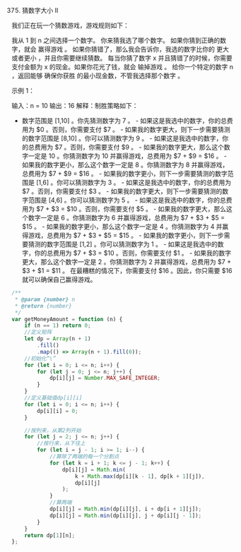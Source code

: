 375. 猜数字大小 II

我们正在玩一个猜数游戏，游戏规则如下：

我从 1 到 n 之间选择一个数字。
你来猜我选了哪个数字。
如果你猜到正确的数字，就会 赢得游戏 。
如果你猜错了，那么我会告诉你，我选的数字比你的 更大或者更小 ，并且你需要继续猜数。
每当你猜了数字 x 并且猜错了的时候，你需要支付金额为 x 的现金。如果你花光了钱，就会 输掉游戏 。
给你一个特定的数字 n ，返回能够 确保你获胜 的最小现金数，不管我选择那个数字 。

示例 1：

输入：n = 10
输出：16
解释：制胜策略如下：

-   数字范围是 [1,10] 。你先猜测数字为 7 。 - 如果这是我选中的数字，你的总费用为 $0 。否则，你需要支付 $7 。 - 如果我的数字更大，则下一步需要猜测的数字范围是 [8,10] 。你可以猜测数字为 9 。 - 如果这是我选中的数字，你的总费用为 $7 。否则，你需要支付 $9 。 - 如果我的数字更大，那么这个数字一定是 10 。你猜测数字为 10 并赢得游戏，总费用为 $7 + $9 = $16 。 - 如果我的数字更小，那么这个数字一定是 8 。你猜测数字为 8 并赢得游戏，总费用为 $7 + $9 = $16 。 - 如果我的数字更小，则下一步需要猜测的数字范围是 [1,6] 。你可以猜测数字为 3 。 - 如果这是我选中的数字，你的总费用为 $7 。否则，你需要支付 $3 。 - 如果我的数字更大，则下一步需要猜测的数字范围是 [4,6] 。你可以猜测数字为 5 。 - 如果这是我选中的数字，你的总费用为 $7 + $3 = $10 。否则，你需要支付 $5 。 - 如果我的数字更大，那么这个数字一定是 6 。你猜测数字为 6 并赢得游戏，总费用为 $7 + $3 + $5 = $15 。 - 如果我的数字更小，那么这个数字一定是 4 。你猜测数字为 4 并赢得游戏，总费用为 $7 + $3 + $5 = $15 。 - 如果我的数字更小，则下一步需要猜测的数字范围是 [1,2] 。你可以猜测数字为 1 。 - 如果这是我选中的数字，你的总费用为 $7 + $3 = $10 。否则，你需要支付 $1 。 - 如果我的数字更大，那么这个数字一定是 2 。你猜测数字为 2 并赢得游戏，总费用为 $7 + $3 + $1 = $11 。
    在最糟糕的情况下，你需要支付 $16 。因此，你只需要 $16 就可以确保自己赢得游戏。

```js
/**
 * @param {number} n
 * @return {number}
 */
var getMoneyAmount = function (n) {
    if (n == 1) return 0;
    //定义矩阵
    let dp = Array(n + 1)
        .fill()
        .map(() => Array(n + 1).fill(0));
    //初始化“\”
    for (let i = 0; i <= n; i++) {
        for (let j = 0; j <= n; j++) {
            dp[i][j] = Number.MAX_SAFE_INTEGER;
        }
    }
    //定义基础值dp[i][i]
    for (let i = 0; i <= n; i++) {
        dp[i][i] = 0;
    }

    //按列来，从第2列开始
    for (let j = 2; j <= n; j++) {
        //按行来，从下往上
        for (let i = j - 1; i >= 1; i--) {
            //算除了两端的每一个分割点
            for (let k = i + 1; k <= j - 1; k++) {
                dp[i][j] = Math.min(
                    k + Math.max(dp[i][k - 1], dp[k + 1][j]),
                    dp[i][j]
                );
            }
            //算两端
            dp[i][j] = Math.min(dp[i][j], i + dp[i + 1][j]);
            dp[i][j] = Math.min(dp[i][j], j + dp[i][j - 1]);
        }
    }
    return dp[1][n];
};
```
